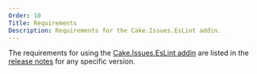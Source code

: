 ```yaml
---
Order: 10
Title: Requirements
Description: Requirements for the Cake.Issues.EsLint addin.
---
```

The requirements for using the [Cake.Issues.EsLint addin] are listed in the [release notes] for any specific version.

[Cake.Issues.EsLint addin]: https://www.nuget.org/packages/Cake.Issues.EsLint
[release notes]: release-notes